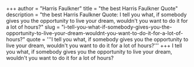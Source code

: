+++
author = "Harris Faulkner"
title = "the best Harris Faulkner Quote"
description = "the best Harris Faulkner Quote: I tell you what, if somebody gives you the opportunity to live your dream, wouldn't you want to do it for a lot of hours?"
slug = "i-tell-you-what-if-somebody-gives-you-the-opportunity-to-live-your-dream-wouldnt-you-want-to-do-it-for-a-lot-of-hours?"
quote = '''I tell you what, if somebody gives you the opportunity to live your dream, wouldn't you want to do it for a lot of hours?'''
+++
I tell you what, if somebody gives you the opportunity to live your dream, wouldn't you want to do it for a lot of hours?
